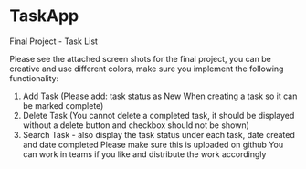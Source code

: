 # TaskApp

Final Project - Task List

Please see the attached screen shots for the final project, you can be creative and use different colors, make sure you implement the following functionality:

1. Add Task (Please add:  task status as New When creating a task so it can be marked complete)
2. Delete Task (You cannot delete a completed task, it should be displayed without a delete button and checkbox should not be shown)
3. Search Task - also display the task status under each task, date created and date completed
Please make sure this is uploaded on github 
You can work in teams if you like and distribute the work accordingly 
